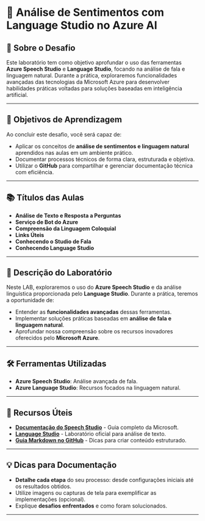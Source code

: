 # 🧠 Análise de Sentimentos com Language Studio no Azure AI

## 📝 Sobre o Desafio
Este laboratório tem como objetivo aprofundar o uso das ferramentas **Azure Speech Studio** e **Language Studio**, focando na análise de fala e linguagem natural. Durante a prática, exploraremos funcionalidades avançadas das tecnologias da Microsoft Azure para desenvolver habilidades práticas voltadas para soluções baseadas em inteligência artificial.

---

## 🎯 Objetivos de Aprendizagem
Ao concluir este desafio, você será capaz de:
- Aplicar os conceitos de **análise de sentimentos e linguagem natural** aprendidos nas aulas em um ambiente prático.
- Documentar processos técnicos de forma clara, estruturada e objetiva.
- Utilizar o **GitHub** para compartilhar e gerenciar documentação técnica com eficiência.

---

## 📚 Títulos das Aulas
- **Análise de Texto e Resposta a Perguntas**
- **Serviço de Bot do Azure**
- **Compreensão da Linguagem Coloquial**
- **Links Úteis**
- **Conhecendo o Studio de Fala**
- **Conhecendo Language Studio**

---

## 🚀 Descrição do Laboratório
Neste LAB, exploraremos o uso do **Azure Speech Studio** e da análise linguística proporcionada pelo **Language Studio**. Durante a prática, teremos a oportunidade de:
- Entender as **funcionalidades avançadas** dessas ferramentas.
- Implementar soluções práticas baseadas em **análise de fala e linguagem natural**.
- Aprofundar nossa compreensão sobre os recursos inovadores oferecidos pelo **Microsoft Azure**.

---

## 🛠 Ferramentas Utilizadas
- **Azure Speech Studio**: Análise avançada de fala.
- **Azure Language Studio**: Recursos focados na linguagem natural.

---

## 📌 Recursos Úteis
- **[Documentação do Speech Studio](https://learn.microsoft.com/en-us/azure/speech-service/)** - Guia completo da Microsoft.
- **[Language Studio](https://learn.microsoft.com/en-us/azure/cognitive-services/language-service/)** - Laboratório oficial para análise de texto.
- **[Guia Markdown no GitHub](https://www.markdownguide.org/)** - Dicas para criar conteúdo estruturado.

---

## 💡 Dicas para Documentação
- **Detalhe cada etapa** do seu processo: desde configurações iniciais até os resultados obtidos.
- Utilize imagens ou capturas de tela para exemplificar as implementações (opcional).
- Explique **desafios enfrentados** e como foram solucionados.

---

